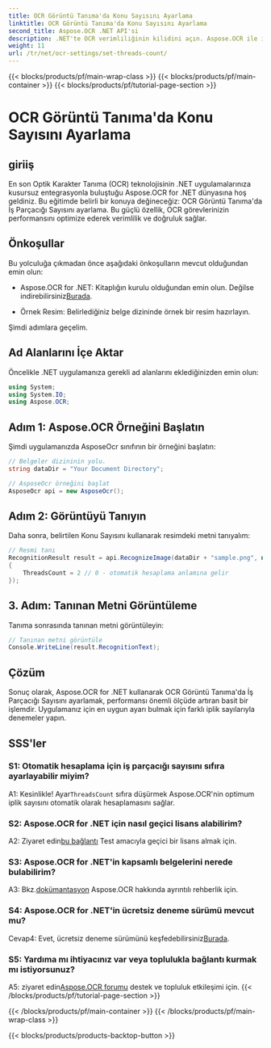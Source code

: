 ```yaml
---
title: OCR Görüntü Tanıma'da Konu Sayısını Ayarlama
linktitle: OCR Görüntü Tanıma'da Konu Sayısını Ayarlama
second_title: Aspose.OCR .NET API'si
description: .NET'te OCR verimliliğinin kilidini açın. Aspose.OCR ile iplik sayısını zahmetsizce ayarlayın. Doğruluğu ve hızı artırın.
weight: 11
url: /tr/net/ocr-settings/set-threads-count/
---
```


{{< blocks/products/pf/main-wrap-class >}}
{{< blocks/products/pf/main-container >}}
{{< blocks/products/pf/tutorial-page-section >}}

# OCR Görüntü Tanıma'da Konu Sayısını Ayarlama

## giriiş

En son Optik Karakter Tanıma (OCR) teknolojisinin .NET uygulamalarınıza kusursuz entegrasyonla buluştuğu Aspose.OCR for .NET dünyasına hoş geldiniz. Bu eğitimde belirli bir konuya değineceğiz: OCR Görüntü Tanıma'da İş Parçacığı Sayısını ayarlama. Bu güçlü özellik, OCR görevlerinizin performansını optimize ederek verimlilik ve doğruluk sağlar.

## Önkoşullar

Bu yolculuğa çıkmadan önce aşağıdaki önkoşulların mevcut olduğundan emin olun:

-  Aspose.OCR for .NET: Kitaplığın kurulu olduğundan emin olun. Değilse indirebilirsiniz[Burada](https://releases.aspose.com/ocr/net/).

- Örnek Resim: Belirlediğiniz belge dizininde örnek bir resim hazırlayın.

Şimdi adımlara geçelim.

## Ad Alanlarını İçe Aktar

Öncelikle .NET uygulamanıza gerekli ad alanlarını eklediğinizden emin olun:

```csharp
using System;
using System.IO;
using Aspose.OCR;
```

## Adım 1: Aspose.OCR Örneğini Başlatın

Şimdi uygulamanızda AsposeOcr sınıfının bir örneğini başlatın:

```csharp
// Belgeler dizininin yolu.
string dataDir = "Your Document Directory";

// AsposeOcr örneğini başlat
AsposeOcr api = new AsposeOcr();
```

## Adım 2: Görüntüyü Tanıyın

Daha sonra, belirtilen Konu Sayısını kullanarak resimdeki metni tanıyalım:

```csharp
// Resmi tanı
RecognitionResult result = api.RecognizeImage(dataDir + "sample.png", new RecognitionSettings
{
    ThreadsCount = 2 // 0 - otomatik hesaplama anlamına gelir
});
```

## 3. Adım: Tanınan Metni Görüntüleme

Tanıma sonrasında tanınan metni görüntüleyin:

```csharp
// Tanınan metni görüntüle
Console.WriteLine(result.RecognitionText);
```

## Çözüm

Sonuç olarak, Aspose.OCR for .NET kullanarak OCR Görüntü Tanıma'da İş Parçacığı Sayısını ayarlamak, performansı önemli ölçüde artıran basit bir işlemdir. Uygulamanız için en uygun ayarı bulmak için farklı iplik sayılarıyla denemeler yapın.

## SSS'ler

### S1: Otomatik hesaplama için iş parçacığı sayısını sıfıra ayarlayabilir miyim?

 A1: Kesinlikle! Ayar`ThreadsCount` sıfıra düşürmek Aspose.OCR'nin optimum iplik sayısını otomatik olarak hesaplamasını sağlar.

### S2: Aspose.OCR for .NET için nasıl geçici lisans alabilirim?

 A2: Ziyaret edin[bu bağlantı](https://purchase.aspose.com/temporary-license/) Test amacıyla geçici bir lisans almak için.

### S3: Aspose.OCR for .NET'in kapsamlı belgelerini nerede bulabilirim?

 A3: Bkz.[dokümantasyon](https://reference.aspose.com/ocr/net/) Aspose.OCR hakkında ayrıntılı rehberlik için.

### S4: Aspose.OCR for .NET'in ücretsiz deneme sürümü mevcut mu?

 Cevap4: Evet, ücretsiz deneme sürümünü keşfedebilirsiniz[Burada](https://releases.aspose.com/).

### S5: Yardıma mı ihtiyacınız var veya toplulukla bağlantı kurmak mı istiyorsunuz?

 A5: ziyaret edin[Aspose.OCR forumu](https://forum.aspose.com/c/ocr/16) destek ve topluluk etkileşimi için.
{{< /blocks/products/pf/tutorial-page-section >}}

{{< /blocks/products/pf/main-container >}}
{{< /blocks/products/pf/main-wrap-class >}}

{{< blocks/products/products-backtop-button >}}
